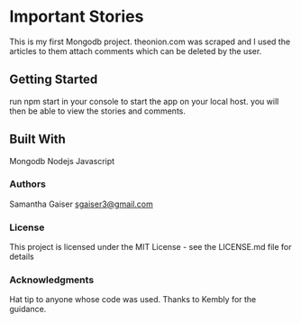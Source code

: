 # Important Stories
This is my first Mongodb project. theonion.com was scraped and I used the articles to them attach comments which can be deleted by the user.

## Getting Started
run npm start in your console to start the app on your local host. you will then be able to view the stories and comments.

## Built With
Mongodb
Nodejs
Javascript

### Authors
Samantha Gaiser
sgaiser3@gmail.com

### License
This project is licensed under the MIT License - see the LICENSE.md file for details

### Acknowledgments
Hat tip to anyone whose code was used.
Thanks to Kembly for the guidance.
